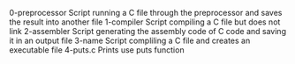 0-preprocessor Script running a C file through the preprocessor and saves the result into another file
1-compiler Script compiling a C file but does not link
2-assembler Script generating the assembly code of C code and saving it in an output file 
3-name Script compliling a C file and creates an executable file
4-puts.c Prints use puts function 
